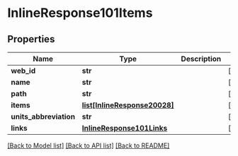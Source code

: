 # InlineResponse101Items

## Properties
Name | Type | Description | Notes
------------ | ------------- | ------------- | -------------
**web_id** | **str** |  | [optional] 
**name** | **str** |  | [optional] 
**path** | **str** |  | [optional] 
**items** | [**list[InlineResponse20028]**](InlineResponse20028.md) |  | [optional] 
**units_abbreviation** | **str** |  | [optional] 
**links** | [**InlineResponse101Links**](InlineResponse101Links.md) |  | [optional] 

[[Back to Model list]](../README.md#documentation-for-models) [[Back to API list]](../README.md#documentation-for-api-endpoints) [[Back to README]](../README.md)


